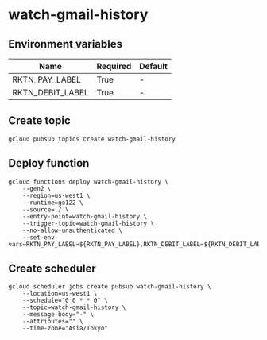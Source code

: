 # watch-gmail-history

## Environment variables

| Name             | Required | Default |
| ---------------- | -------- | ------- |
| RKTN_PAY_LABEL   | True     | -       |
| RKTN_DEBIT_LABEL | True     | -       |

## Create topic

```
gcloud pubsub topics create watch-gmail-history
```

## Deploy function

```
gcloud functions deploy watch-gmail-history \
    --gen2 \
    --region=us-west1 \
    --runtime=go122 \
    --source=./ \
    --entry-point=watch-gmail-history \
    --trigger-topic=watch-gmail-history \
    --no-allow-unauthenticated \
    --set-env-vars=RKTN_PAY_LABEL=${RKTN_PAY_LABEL},RKTN_DEBIT_LABEL=${RKTN_DEBIT_LABEL}
```

## Create scheduler

```
gcloud scheduler jobs create pubsub watch-gmail-history \
    --location=us-west1 \
    --schedule="0 0 * * 0" \
    --topic=watch-gmail-history \
    --message-body="-" \
    --attributes="" \
    --time-zone="Asia/Tokyo"
```
